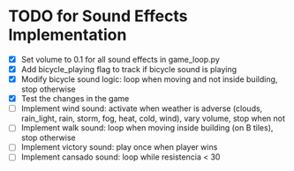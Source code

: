 # TODO for Sound Effects Implementation

- [x] Set volume to 0.1 for all sound effects in game_loop.py
- [x] Add bicycle_playing flag to track if bicycle sound is playing
- [x] Modify bicycle sound logic: loop when moving and not inside building, stop otherwise
- [x] Test the changes in the game
- [ ] Implement wind sound: activate when weather is adverse (clouds, rain_light, rain, storm, fog, heat, cold, wind), vary volume, stop when not
- [ ] Implement walk sound: loop when moving inside building (on B tiles), stop otherwise
- [ ] Implement victory sound: play once when player wins
- [ ] Implement cansado sound: loop while resistencia < 30

